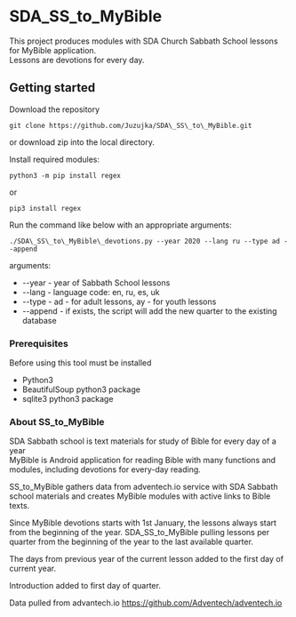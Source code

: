 # SDA\_SS\_to\_MyBible

This project produces modules with SDA Church Sabbath School lessons for MyBible application.  
Lessons are devotions for every day.

## Getting started


Download the repository

```
git clone https://github.com/Juzujka/SDA\_SS\_to\_MyBible.git
```

or download zip into the local directory.

Install required modules:
```
python3 -m pip install regex
```
or
```
pip3 install regex
```

Run the command like below with an appropriate arguments:


```
./SDA\_SS\_to\_MyBible\_devotions.py --year 2020 --lang ru --type ad --append
```

arguments:
 * --year - year of Sabbath School lessons
 * --lang - language code: en, ru, es, uk
 * --type - ad - for adult lessons, ay - for youth lessons
 * --append - if exists, the script will add the new quarter to the existing database

### Prerequisites

Before using this tool must be installed
 * Python3
 * BeautifulSoup python3 package
 * sqlite3 python3 package


### About SS\_to\_MyBible

SDA Sabbath school is text materials for study of Bible for every day of a year  
MyBible is Android application for reading Bible with many functions and modules, including devotions for every-day reading.  

SS\_to\_MyBible gathers data from adventech.io service with SDA Sabbath school materials and creates MyBible modules with active links to Bible texts.  

Since MyBible devotions starts with 1st January, the lessons always start from the beginning of the year.
SDA\_SS\_to\_MyBible pulling lessons per quarter from the beginning of the year to the last available quarter.  

The days from previous year of the current lesson added to the first day of current year.  

Introduction added to first day of quarter.  

Data pulled from advantech.io https://github.com/Adventech/adventech.io
